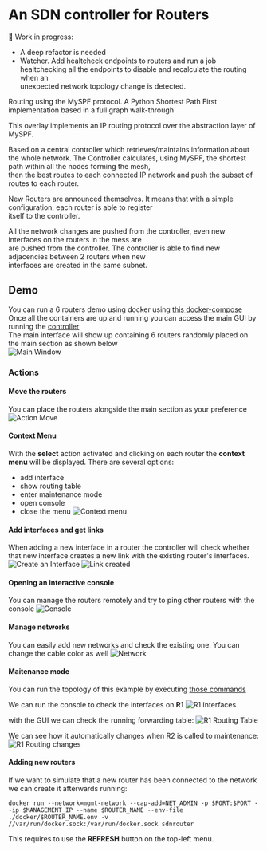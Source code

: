 # An SDN controller for Routers

🚧 Work in progress:
- A deep refactor is needed  
- Watcher. Add healtcheck endpoints to routers and run a job healtchecking all the endpoints to disable and recalculate the routing when an  
unexpected network topology change is detected.  

Routing using the MySPF protocol. A Python Shortest Path First implementation based in a full graph walk-through 

This overlay implements an IP routing protocol over the abstraction layer of MySPF.

Based on a central controller which retrieves/maintains information about the whole network. 
The Controller calculates, using MySPF, the shortest path within all the nodes forming the mesh,  
then the best routes to each connected IP network and push the subset of routes to each router.

New Routers are announced themselves. It means that with a simple configuration, each router is able to register  
itself to the controller.

All the network changes are pushed from the controller, even new interfaces on the routers in the mess are  
are pushed from the controller. The controller is able to find new adjacencies between 2 routers when new  
interfaces are created in the same subnet.

## Demo

You can run a 6 routers demo using docker using [this docker-compose](demo/docker-compose.yaml)  
Once all the containers are up and running you can access the main GUI by running the [controller](http://localhost:8089/controller)  
The main interface will show up containing 6 routers randomly placed on the main section as shown below  
![Main Window](https://github.com/juli-vert/RouterController/blob/main/img/main.png?raw=true)

### Actions
#### Move the routers
You can place the routers alongside the main section as your preference
![Action Move](https://github.com/juli-vert/RouterController/blob/main/img/move.png?raw=true)

#### Context Menu
With the **select** action activated and clicking on each router the **context menu** will be displayed. There are several options:
- add interface
- show routing table
- enter maintenance mode
- open console
- close the menu
![Context menu](https://github.com/juli-vert/RouterController/blob/main/img/context.png?raw=true)

#### Add interfaces and get links
When adding a new interface in a router the controller will check whether that new interface creates a new link with the existing router's interfaces.  
![Create an Interface](https://github.com/juli-vert/RouterController/blob/main/img/interface.png?raw=true)
![Link created](https://github.com/juli-vert/RouterController/blob/main/img/link.png?raw=true)

#### Opening an interactive console
You can manage the routers remotely and try to ping other routers with the console
![Console](https://github.com/juli-vert/RouterController/blob/main/img/console.png?raw=true)

#### Manage networks
You can easily add new networks and check the existing one. You can change the cable color as well
![Network](https://github.com/juli-vert/RouterController/blob/main/img/networks.png?raw=true)

#### Maitenance mode
You can run the topology of this example by executing [those commands](https://github.com/juli-vert/RouterController/blob/main/scripts/steps_notes.sh#L27-L40)

We can run the console to check the interfaces on **R1**
![R1 Interfaces](https://github.com/juli-vert/RouterController/blob/main/img/demo-r1-interfaces.png?raw=true)

with the GUI we can check the running forwarding table:
![R1 Routing Table](https://github.com/juli-vert/RouterController/blob/main/img/demo-r1-routing.png?raw=true)

We can see how it automatically changes when R2 is called to maintenance:
![R1 Routing changes](https://github.com/juli-vert/RouterController/blob/main/img/demo-r1-with-r2-maintenance.png?raw=true)

#### Adding new routers
If we want to simulate that a new router has been connected to the network we can create it afterwards running:
```
docker run --network=mgmt-network --cap-add=NET_ADMIN -p $PORT:$PORT --ip $MANAGEMENT_IP --name $ROUTER_NAME --env-file ./docker/$ROUTER_NAME.env -v //var/run/docker.sock:/var/run/docker.sock sdnrouter
```
This requires to use the **REFRESH** button on the top-left menu.


